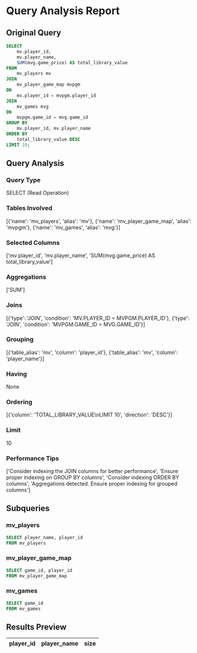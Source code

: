# Query Analysis Report

## Original Query
```sql
SELECT 
    mv.player_id,
    mv.player_name,
    SUM(mvg.game_price) AS total_library_value
FROM 
    mv_players mv
JOIN 
    mv_player_game_map mvpgm
ON 
    mv.player_id = mvpgm.player_id
JOIN 
    mv_games mvg
ON 
    mvpgm.game_id = mvg.game_id
GROUP BY 
    mv.player_id, mv.player_name
ORDER BY 
    total_library_value DESC
LIMIT 10;
```

## Query Analysis

### Query Type
SELECT (Read Operation)

### Tables Involved
[{'name': 'mv_players', 'alias': 'mv'}, {'name': 'mv_player_game_map', 'alias': 'mvpgm'}, {'name': 'mv_games', 'alias': 'mvg'}]

### Selected Columns
['mv.player_id', 'mv.player_name', 'SUM(mvg.game_price) AS total_library_value']

### Aggregations
['SUM']

### Joins
[{'type': 'JOIN', 'condition': 'MV.PLAYER_ID = MVPGM.PLAYER_ID'}, {'type': 'JOIN', 'condition': 'MVPGM.GAME_ID = MVG.GAME_ID'}]

### Grouping
[{'table_alias': 'mv', 'column': 'player_id'}, {'table_alias': 'mv', 'column': 'player_name'}]

### Having
None

### Ordering
[{'column': 'TOTAL_LIBRARY_VALUE\nLIMIT 10', 'direction': 'DESC'}]

### Limit
10

### Performance Tips
['Consider indexing the JOIN columns for better performance', 'Ensure proper indexing on GROUP BY columns', 'Consider indexing ORDER BY columns', 'Aggregations detected. Ensure proper indexing for grouped columns']

## Subqueries

### mv_players
```sql
SELECT player_name, player_id
FROM mv_players
```

### mv_player_game_map
```sql
SELECT game_id, player_id
FROM mv_player_game_map
```

### mv_games
```sql
SELECT game_id
FROM mv_games
```

## Results Preview
| player_id   | player_name   | size   |
|-------------|---------------|--------|